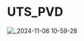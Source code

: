 # UTS_PVD

![_2024-11-06 10-59-28](https://github.com/user-attachments/assets/7c2fcdee-7fcb-42c4-9dcd-e72141cadb6f)
